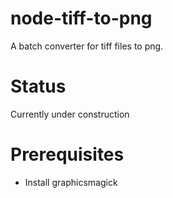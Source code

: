 # node-tiff-to-png
A batch converter for tiff files to png.

# Status
Currently under construction

# Prerequisites
- Install graphicsmagick
